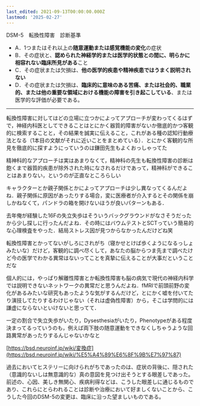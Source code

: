 ```yaml
---
last_edited: 2021-09-13T00:00:00.000Z
lastmod: '2025-02-27'
---
```





  

DSM-5　転換性障害　診断基準

- A．1つまたはそれ以上の**随意運動または感覚機能の変化**の症状
- B．その症状と、**認められた神経学的または医学的状態との間に、明らかに相容れない臨床所見がある**こと
- C．その症状または欠損は、**他の医学的疾患や精神疾患ではうまく説明されない**
- D．その症状または欠損は、**臨床的に意味のある苦痛、または社会的、職業的、または他の重要な領域における機能の障害を引き起こしている**、または医学的な評価が必要である。

---

  

転換性障害に対してはどの立場に立つかによってアプローチが変わってくるはずで，神経内科医としてできることはとにかく器質的障害がないか徹底的かつ客観的に検索することと，その結果を誠実に伝えること，これがある種の認知行動療法となる（1本目の文献がそれに近いことをまとめている）．とにかく客観的な所見を徹底的に探すようにっていうのは鎌田先生もよくおっしゃってた

  

精神科的なアプローチは実はあまりなくて，精神科の先生も転換性障害の診断は飽くまで器質的疾患が除外された時になされるだけであって，精神科ができることはあまりない，というのが正直なところらしい

  

キャラクターとか親子関係とかによってアプローチは少し異なってくるんだよね．親子関係に原因があったりする場合，変に医療者が介入するとその関係を崩しかねなくて，パンドラの箱を開けないほうが良いパターンもある．  
  

去年俺が経験した16Fの失立失歩はそういうバックグラウンドがなさそうだったから少し探しに行ったんだよね．その時にはバウムテストとSCTっていう簡易的な心理検査をやった．結局ストレス因が見つからなかったんだけどね笑

  

転換性障害とかってないがしろにされがち（寝かせとけば歩くようになるっしょみたいな）だけど，客観的に調べ尽くして，あなたの脳からつま先まで調べたけど今の医学でわかる異常はないってことを真摯に伝えることが大事だということだな

  

個人的には，やっぱり解離性障害とか転換性障害も脳の病気で現代の神経内科学では説明できないネットワークの異常だと思うんだよね．fMRIで前頭前野の変化があるみたいな研究もあったような気がするんだけど，とにかく嘘を付いてたり演技してたりするわけじゃない（それは虚偽性障害）から，そこは学問的には謙虚にならないといけないと思ってて．

  

一定の割合で失立失歩がいたり，Dysesthesiaがいたり，Phenotypeがある程度決まってるっていうのも，例えば両下肢の随意運動をできなくしちゃうような回路異常があったりするんじゃないかなと

  

[https://bsd.neuroinf.jp/wiki/変換症](https://bsd.neuroinf.jp/wiki/%E5%A4%89%E6%8F%9B%E7%97%87)

過去においてヒステリーに向けられがちであったのは、症状の背後に、隠された（意識的ないしは無意識的な）真の意図を見つけ出そうとする眼差しであった。前述の、心因、美しき無関心、疾病利得などは、こうした眼差しに通じるものであり、これらにとらわれることは診断や治療において好ましくないことから、こうした今回のDSM-5の変更は、臨床に沿った望ましいものである。
